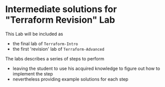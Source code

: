 
# Intermediate solutions for "Terraform Revision" Lab

This Lab will be included as 
- the final lab of ```Terraform-Intro```
- the first 'revision' lab of ```Terraform-Advanced```

The labs describes a series of steps to perform
- leaving the student to use his acquired knowledge to figure out how to implement the step
- nevertheless providing example solutions for each step


